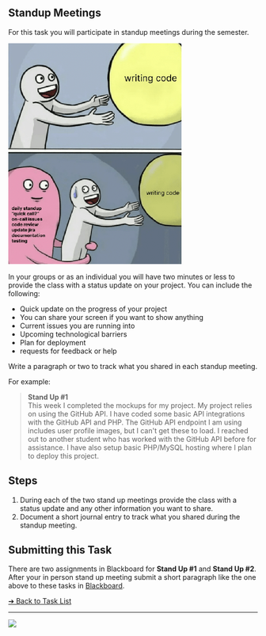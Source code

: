 <style>@import url("//readme.codeadam.ca/readme.css");</style>

## Standup Meetings

For this task you will participate in standup meetings during the semester.

![Standup vs. Coding](images/meme-standup.png)

In your groups or as an individual you will have two minutes or less to provide the class with a status update on your project. You can include the following:

 - Quick update on the progress of your project
 - You can share your screen if you want to show anything
 - Current issues you are running into
 - Upcoming technological barriers
 - Plan for deployment
 - requests for feedback or help

Write a paragraph or two to track what you shared in each standup meeting. 

For example:

> **Stand Up #1**  
> This week I completed the mockups for my project. My project relies on using the GitHub API. I have coded some basic API integrations with the GitHub API and PHP. The GitHub API endpoint I am using includes user profile images, but I can't get these to load. I reached out to another student who has worked with the GitHub API before for assistance. I have also setup basic PHP/MySQL hosting where I plan to deploy this project. 

## Steps

1. During each of the two stand up meetings provide the class with a status update and any other information you want to share.
2. Document a short journal entry to track what you shared during the standup meeting. 

## Submitting this Task

There are two assignments in Blackboard for **Stand Up #1** and **Stand Up #2**. After your in person stand up meeting submit a short paragraph like the one above to these tasks in [Blackboard](https://learn.humber.ca/).

[&#10132; Back to Task List](/)

---

<a href="https://brickmmo.com">
<img src="https://cdn.brickmmo.com/images@1.0.0/brickmmo-logo-coloured-horizontal.png" width="200">
</a>

<script src="https://cdn.brickmmo.com/bar@1.0.0/bar.js"></script>
